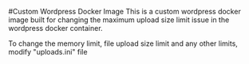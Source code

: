 #Custom Wordpress Docker Image
This is a custom wordpress docker image built for changing the maximum upload size limit issue in the wordpress docker container.

To change the memory limit, file upload size limit and any other limits, modify "uploads.ini" file
